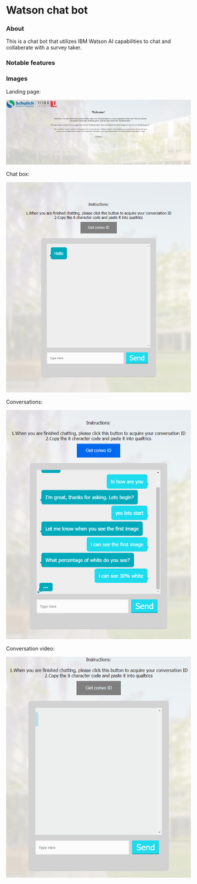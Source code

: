 # Watson chat bot

### About

This is a chat bot that utilizes IBM Watson AI capabilities to chat and collaberate with a survey taker.

### Notable features



### Images

Landing page:

![](images/landing-page.png)

Chat box:

![](images/convo-box.png)

Conversations:

![](images/convo.png)

Conversation video:

![](images/convo-vid.gif)
